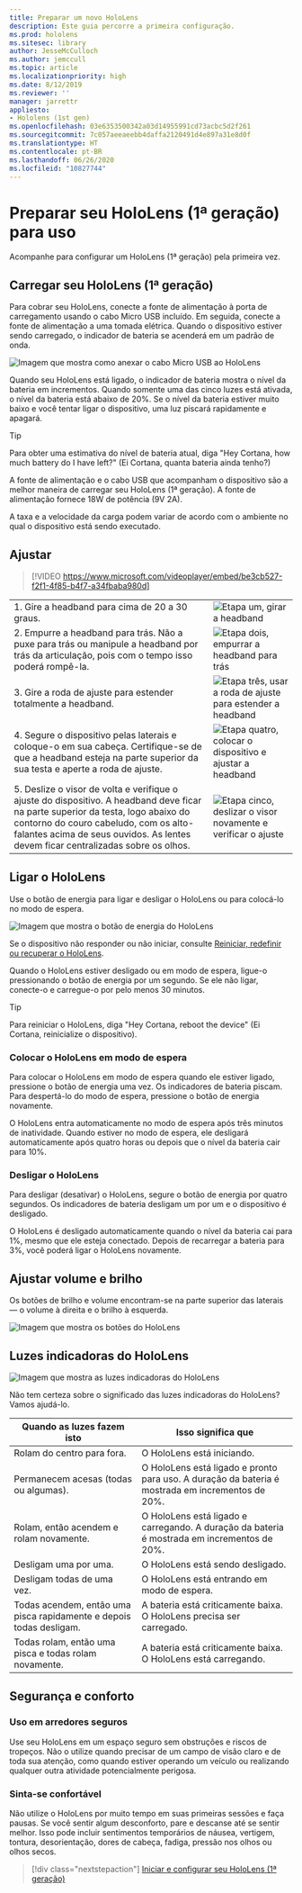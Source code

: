 ```yaml
---
title: Preparar um novo HoloLens
description: Este guia percorre a primeira configuração.
ms.prod: hololens
ms.sitesec: library
author: JesseMcCulloch
ms.author: jemccull
ms.topic: article
ms.localizationpriority: high
ms.date: 8/12/2019
ms.reviewer: ''
manager: jarrettr
appliesto:
- Hololens (1st gen)
ms.openlocfilehash: 03e6353500342a03d14955991cd73acbc5d2f261
ms.sourcegitcommit: 7c057aeeaeebb4daffa2120491d4e897a31e8d0f
ms.translationtype: HT
ms.contentlocale: pt-BR
ms.lasthandoff: 06/26/2020
ms.locfileid: "10827744"
---
```

# Preparar seu HoloLens (1ª geração) para uso

Acompanhe para configurar um HoloLens (1ª geração) pela primeira vez.

## Carregar seu HoloLens (1ª geração)

Para cobrar seu HoloLens, conecte a fonte de alimentação à porta de carregamento usando o cabo Micro USB incluído. Em seguida, conecte a fonte de alimentação a uma tomada elétrica. Quando o dispositivo estiver sendo carregado, o indicador de bateria se acenderá em um padrão de onda.

![Imagem que mostra como anexar o cabo Micro USB ao HoloLens](./images/hololens-charging.png)

Quando seu HoloLens está ligado, o indicador de bateria mostra o nível da bateria em incrementos. Quando somente uma das cinco luzes está ativada, o nível da bateria está abaixo de 20%. Se o nível da bateria estiver muito baixo e você tentar ligar o dispositivo, uma luz piscará rapidamente e apagará.

> [!TIP]
> Para obter uma estimativa do nível de bateria atual, diga "Hey Cortana, how much battery do I have left?" (Ei Cortana, quanta bateria ainda tenho?)

A fonte de alimentação e o cabo USB que acompanham o dispositivo são a melhor maneira de carregar seu HoloLens (1ª geração).  A fonte de alimentação fornece 18W de potência (9V 2A).

A taxa e a velocidade da carga podem variar de acordo com o ambiente no qual o dispositivo está sendo executado.

## Ajustar

> [!VIDEO https://www.microsoft.com/videoplayer/embed/be3cb527-f2f1-4f85-b4f7-a34fbaba980d]

|     |     |
|:--- |:--- |
|1. Gire a headband para cima de 20 a 30 graus.|![Etapa um, girar a headband](./images/FitGuideStep1.png)|
|2. Empurre a headband para trás. Não a puxe para trás ou manipule a headband por trás da articulação, pois com o tempo isso poderá rompê-la.|![Etapa dois, empurrar a headband para trás](./images/FitGuideStep2.png)|
|3. Gire a roda de ajuste para estender totalmente a headband. |![Etapa três, usar a roda de ajuste para estender a headband](./images/FitGuideStep3.png)|
|4. Segure o dispositivo pelas laterais e coloque-o em sua cabeça. Certifique-se de que a headband esteja na parte superior da sua testa e aperte a roda de ajuste.|![Etapa quatro, colocar o dispositivo e ajustar a headband](./images/FitGuideStep4.png)|
|5. Deslize o visor de volta e verifique o ajuste do dispositivo. A headband deve ficar na parte superior da testa, logo abaixo do contorno do couro cabeludo, com os alto-falantes acima de seus ouvidos. As lentes devem ficar centralizadas sobre os olhos.|![Etapa cinco, deslizar o visor novamente e verificar o ajuste](./images/FitGuideSetep5.png)|

## Ligar o HoloLens

Use o botão de energia para ligar e desligar o HoloLens ou para colocá-lo no modo de espera.

![Imagem que mostra o botão de energia do HoloLens](./images/hololens-power.png)

Se o dispositivo não responder ou não iniciar, consulte [Reiniciar, redefinir ou recuperar o HoloLens](hololens-restart-recover.md).

Quando o HoloLens estiver desligado ou em modo de espera, ligue-o pressionando o botão de energia por um segundo. Se ele não ligar, conecte-o e carregue-o por pelo menos 30 minutos.

> [!TIP]
> Para reiniciar o HoloLens, diga "Hey Cortana, reboot the device" (Ei Cortana, reinicialize o dispositivo).

### Colocar o HoloLens em modo de espera

Para colocar o HoloLens em modo de espera quando ele estiver ligado, pressione o botão de energia uma vez. Os indicadores de bateria piscam. Para despertá-lo do modo de espera, pressione o botão de energia novamente.

O HoloLens entra automaticamente no modo de espera após três minutos de inatividade. Quando estiver no modo de espera, ele desligará automaticamente após quatro horas ou depois que o nível da bateria cair para 10%.

### Desligar o HoloLens

Para desligar (desativar) o HoloLens, segure o botão de energia por quatro segundos. Os indicadores de bateria desligam um por um e o dispositivo é desligado.

O HoloLens é desligado automaticamente quando o nível da bateria cai para 1%, mesmo que ele esteja conectado. Depois de recarregar a bateria para 3%, você poderá ligar o HoloLens novamente.

## Ajustar volume e brilho

Os botões de brilho e volume encontram-se na parte superior das laterais &mdash; o volume à direita e o brilho à esquerda.

![Imagem que mostra os botões do HoloLens](./images/hololens-buttons.jpg)

## Luzes indicadoras do HoloLens

![Imagem que mostra as luzes indicadoras do HoloLens](./images/hololens-lights.png)

Não tem certeza sobre o significado das luzes indicadoras do HoloLens? Vamos ajudá-lo.

|Quando as luzes fazem isto |Isso significa que |
| - | - |
|Rolam do centro para fora. |O HoloLens está iniciando. |
|Permanecem acesas (todas ou algumas). |O HoloLens está ligado e pronto para uso. A duração da bateria é mostrada em incrementos de 20%. |
|Rolam, então acendem e rolam novamente. |O HoloLens está ligado e carregando. A duração da bateria é mostrada em incrementos de 20%. |
|Desligam uma por uma. |O HoloLens está sendo desligado. |
|Desligam todas de uma vez. |O HoloLens está entrando em modo de espera. |
|Todas acendem, então uma pisca rapidamente e depois todas desligam. |A bateria está criticamente baixa. O HoloLens precisa ser carregado. |
|Todas rolam, então uma pisca e todas rolam novamente. |A bateria está criticamente baixa. O HoloLens está carregando. |

## Segurança e conforto

### Uso em arredores seguros

Use seu HoloLens em um espaço seguro sem obstruções e riscos de tropeços. Não o utilize quando precisar de um campo de visão claro e de toda sua atenção, como quando estiver operando um veículo ou realizando qualquer outra atividade potencialmente perigosa.

### Sinta-se confortável

Não utilize o HoloLens por muito tempo em suas primeiras sessões e faça pausas. Se você sentir algum desconforto, pare e descanse até se sentir melhor. Isso pode incluir sentimentos temporários de náusea, vertigem, tontura, desorientação, dores de cabeça, fadiga, pressão nos olhos ou olhos secos.

> [!div class="nextstepaction"]
> [Iniciar e configurar seu HoloLens (1ª geração)](hololens1-start.md)
